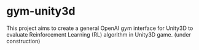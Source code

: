 # gym-unity3d
This project aims to create a general OpenAI gym interface for Unity3D to evaluate Reinforcement Learning (RL) algorithm in Unity3D game. (under construction)
